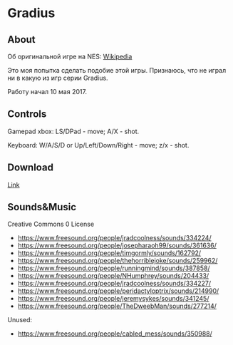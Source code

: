 ﻿Gradius
=====================

About
------------

Об оригинальной игре на NES: [Wikipedia](https://ru.wikipedia.org/wiki/Gradius)

Это моя попытка сделать подобие этой игры. Признаюсь, что не играл ни в какую из игр серии Gradius.

Работу начал 10 мая 2017.

Controls
------------

Gamepad xbox: LS/DPad - move; A/X - shot.

Keyboard: W/A/S/D or Up/Left/Down/Right - move; z/x - shot.

Download
------------

[Link](https://github.com/AGhostik/Gradius/releases/)

Sounds&Music
------------

Creative Commons 0 License

- https://www.freesound.org/people/jradcoolness/sounds/334224/
- https://www.freesound.org/people/josepharaoh99/sounds/361636/
- https://www.freesound.org/people/timgormly/sounds/162792/
- https://www.freesound.org/people/thehorriblejoke/sounds/259962/
- https://www.freesound.org/people/runningmind/sounds/387858/
- https://www.freesound.org/people/NHumphrey/sounds/204433/
- https://www.freesound.org/people/jradcoolness/sounds/334227/
- https://www.freesound.org/people/peridactyloptrix/sounds/214990/
- https://www.freesound.org/people/jeremysykes/sounds/341245/
- https://www.freesound.org/people/TheDweebMan/sounds/277214/

Unused:
- https://www.freesound.org/people/cabled_mess/sounds/350988/